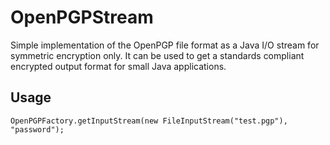 OpenPGPStream
=============

Simple implementation of the OpenPGP file format as a Java I/O stream for
symmetric encryption only. It can be used to get a standards compliant
encrypted output format for small Java applications.

## Usage

```
OpenPGPFactory.getInputStream(new FileInputStream("test.pgp"), "password");
```
